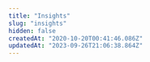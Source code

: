 ```yaml
---
title: "Insights"
slug: "insights"
hidden: false
createdAt: "2020-10-20T00:41:46.086Z"
updatedAt: "2023-09-26T21:06:38.864Z"
---
```

